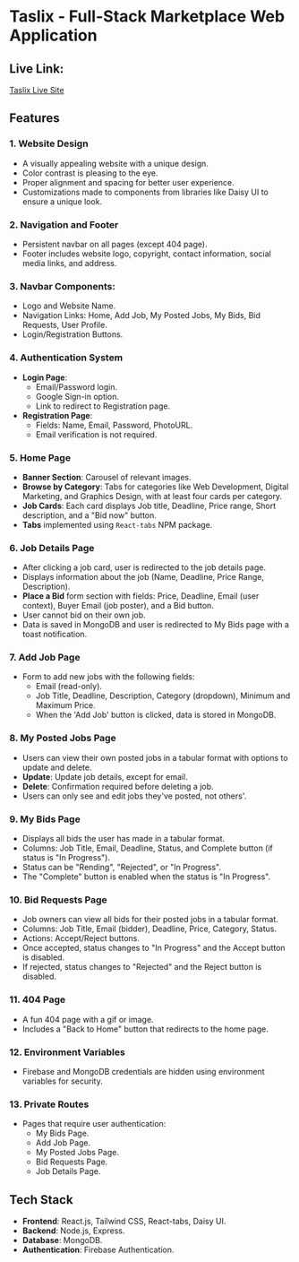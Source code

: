 # Taslix - Full-Stack Marketplace Web Application

## Live Link:
[Taslix Live Site](https://taslix.web.app)

## Features

### 1. **Website Design**
   - A visually appealing website with a unique design.
   - Color contrast is pleasing to the eye.
   - Proper alignment and spacing for better user experience.
   - Customizations made to components from libraries like Daisy UI to ensure a unique look.

### 2. **Navigation and Footer**
   - Persistent navbar on all pages (except 404 page).
   - Footer includes website logo, copyright, contact information, social media links, and address.

### 3. **Navbar Components:**
   - Logo and Website Name.
   - Navigation Links: Home, Add Job, My Posted Jobs, My Bids, Bid Requests, User Profile.
   - Login/Registration Buttons.

### 4. **Authentication System**
   - **Login Page**:
     - Email/Password login.
     - Google Sign-in option.
     - Link to redirect to Registration page.
   - **Registration Page**:
     - Fields: Name, Email, Password, PhotoURL.
     - Email verification is not required.

### 5. **Home Page**
   - **Banner Section**: Carousel of relevant images.
   - **Browse by Category**: Tabs for categories like Web Development, Digital Marketing, and Graphics Design, with at least four cards per category.
   - **Job Cards**: Each card displays Job title, Deadline, Price range, Short description, and a "Bid now" button.
   - **Tabs** implemented using `React-tabs` NPM package.

### 6. **Job Details Page**
   - After clicking a job card, user is redirected to the job details page.
   - Displays information about the job (Name, Deadline, Price Range, Description).
   - **Place a Bid** form section with fields: Price, Deadline, Email (user context), Buyer Email (job poster), and a Bid button.
   - User cannot bid on their own job.
   - Data is saved in MongoDB and user is redirected to My Bids page with a toast notification.

### 7. **Add Job Page**
   - Form to add new jobs with the following fields:
     - Email (read-only).
     - Job Title, Deadline, Description, Category (dropdown), Minimum and Maximum Price.
     - When the 'Add Job' button is clicked, data is stored in MongoDB.

### 8. **My Posted Jobs Page**
   - Users can view their own posted jobs in a tabular format with options to update and delete.
   - **Update**: Update job details, except for email.
   - **Delete**: Confirmation required before deleting a job.
   - Users can only see and edit jobs they've posted, not others'.

### 9. **My Bids Page**
   - Displays all bids the user has made in a tabular format.
   - Columns: Job Title, Email, Deadline, Status, and Complete button (if status is "In Progress").
   - Status can be "Rending", "Rejected", or "In Progress".
   - The "Complete" button is enabled when the status is "In Progress".

### 10. **Bid Requests Page**
   - Job owners can view all bids for their posted jobs in a tabular format.
   - Columns: Job Title, Email (bidder), Deadline, Price, Category, Status.
   - Actions: Accept/Reject buttons.
   - Once accepted, status changes to "In Progress" and the Accept button is disabled.
   - If rejected, status changes to "Rejected" and the Reject button is disabled.

### 11. **404 Page**
   - A fun 404 page with a gif or image.
   - Includes a "Back to Home" button that redirects to the home page.

### 12. **Environment Variables**
   - Firebase and MongoDB credentials are hidden using environment variables for security.

### 13. **Private Routes**
   - Pages that require user authentication:
     - My Bids Page.
     - Add Job Page.
     - My Posted Jobs Page.
     - Bid Requests Page.
     - Job Details Page.

## Tech Stack
- **Frontend**: React.js, Tailwind CSS, React-tabs, Daisy UI.
- **Backend**: Node.js, Express.
- **Database**: MongoDB.
- **Authentication**: Firebase Authentication.

